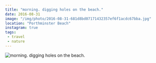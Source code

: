 ```yaml
---
title: "morning. digging holes on the beach."
date: 2016-08-31
image: "/img/photo/2016-08-31-681d8bd07171432357ef6f1acdc67bba.jpg"
location: "Porthminster Beach"
instagram: true
tags:
 - travel
 - nature
---
```


![morning. digging holes on the beach.](/img/photo/2016-08-31-681d8bd07171432357ef6f1acdc67bba.jpg)
